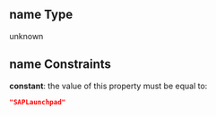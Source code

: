## name Type

unknown

## name Constraints

**constant**: the value of this property must be equal to:

```json
"SAPLaunchpad"
```

